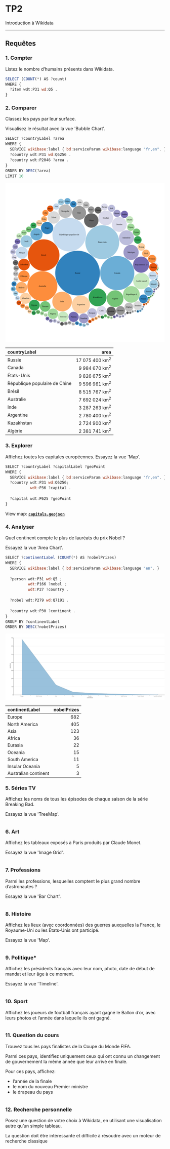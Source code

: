 # TP2

Introduction à Wikidata

---

## Requêtes

### 1. Compter 

Listez le nombre d’humains présents dans Wikidata.

```js
SELECT (COUNT(*) AS ?count)
WHERE {
  ?item wdt:P31 wd:Q5 .
}
```

### 2. Comparer

Classez les pays par leur surface.

Visualisez le résultat avec la vue 'Bubble Chart'.

```js
SELECT ?countryLabel ?area
WHERE {
  SERVICE wikibase:label { bd:serviceParam wikibase:language "fr,en". }
  ?country wdt:P31 wd:Q6256 .
  ?country wdt:P2046 ?area .
}
ORDER BY DESC(?area)
LIMIT 10
```

![areas](./areas.svg)

| countryLabel                  | area                      |
|:------------------------------|--------------------------:|
| Russie                        | 17 075 400 km<sup>2</sup> |
| Canada                        | 9 984 670 km<sup>2</sup>  |
| États-Unis                    | 9 826 675 km<sup>2</sup>  |
| République populaire de Chine | 9 596 961 km<sup>2</sup>  |
| Brésil                        | 8 515 767 km<sup>2</sup>  |
| Australie                     | 7 692 024 km<sup>2</sup>  |
| Inde                          | 3 287 263 km<sup>2</sup>  |
| Argentine                     | 2 780 400 km<sup>2</sup>  |
| Kazakhstan                    | 2 724 900 km<sup>2</sup>  |
| Algérie                       | 2 381 741 km<sup>2</sup>  |


### 3. Explorer

Affichez toutes les capitales européennes. Essayez la vue 'Map'.

```js
SELECT ?countryLabel ?capitalLabel ?geoPoint
WHERE {
  SERVICE wikibase:label { bd:serviceParam wikibase:language "fr,en". }
  ?country wdt:P31 wd:Q6256;
           wdt:P36 ?capital .
  
  ?capital wdt:P625 ?geoPoint
}
```

View map: [**`capitals.geojson`**](./capitals.geojson)

### 4. Analyser

Quel continent compte le plus de lauréats du prix Nobel ?

Essayez la vue 'Area Chart'.

```js
SELECT ?continentLabel (COUNT(*) AS ?nobelPrizes)
WHERE {
  SERVICE wikibase:label { bd:serviceParam wikibase:language "en". }
  
  ?person wdt:P31 wd:Q5 ;
          wdt:P166 ?nobel ;
          wdt:P27 ?country .
  
  ?nobel wdt:P279 wd:Q7191 .
  
  ?country wdt:P30 ?continent .
}
GROUP BY ?continentLabel
ORDER BY DESC(?nobelPrizes)
```

![nobels](./nobels.svg)

| continentLabel       | nobelPrizes |
|:---------------------|------------:|
| Europe               | 682         |
| North America        | 405         |
| Asia                 | 123         |
| Africa               | 36          |
| Eurasia              | 22          |
| Oceania              | 15          |
| South America        | 11          |
| Insular Oceania      | 5           |
| Australian continent | 3           |

### 5. Séries TV

Affichez les noms de tous les épisodes de chaque saison de la
série Breaking Bad.

Essayez la vue 'TreeMap'.

```SparQL

```

### 6. Art

Affichez les tableaux exposés à Paris produits par Claude Monet.

Essayez la vue 'Image Grid'.

```SparQL

```

### 7. Professions

Parmi les professions, lesquelles comptent le plus grand nombre
d’astronautes ?

Essayez la vue 'Bar Chart'.

```SparQL

```

### 8. Histoire

Affichez les lieux (avec coordonnées) des guerres auxquelles la France, le
Royaume-Uni ou les États-Unis ont participé.

Essayez la vue 'Map'.

```SparQL

```

### 9. Politique*

Affichez les présidents français avec leur nom, photo, date de début de
mandat et leur âge à ce moment.

Essayez la vue 'Timeline'.

```SparQL

```

### 10.  Sport

Affichez les joueurs de football français ayant gagné le Ballon d’or, avec leurs
photos et l’année dans laquelle ils ont gagné.

```SparQL

```

### 11.  Question du cours

Trouvez tous les pays finalistes de la Coupe du Monde FIFA.

Parmi ces pays, identifiez uniquement ceux qui ont connu un changement de
gouvernement la même année que leur arrivé en finale.

Pour ces pays, affichez:
- l’année de la finale
- le nom du nouveau Premier ministre
- le drapeau du pays

```SparQL

```

### 12.  Recherche personnelle

Posez une question de votre choix à Wikidata, en utilisant
une visualisation autre qu’un simple tableau.

La question doit être intéressante et difficile à résoudre
avec un moteur de recherche classique

```SparQL

```
